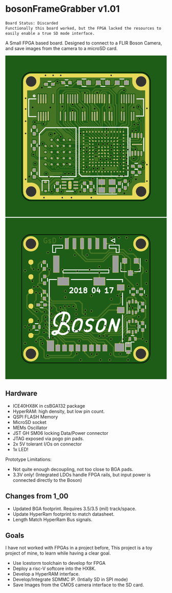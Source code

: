 # bosonFrameGrabber v1.01

	Board Status: Discarded
	Functionally this board worked, but the FPGA lacked the resources to easily enable a true SD mode interface.

A Small FPGA based board. Designed to connect to a FLIR Boson Camera, and save images from the camera to a microSD card.

![alt-text](output/renders/bosonFrameGrabber-Front.png "bosonFrameGrabber Front")
![alt-text](output/renders/bosonFrameGrabber-Back.png "bosonFrameGrabber Back")

## Hardware

* ICE40HX8K in csBGA132 package
* HyperRAM: high density, but low pin count.
* QSPI FLASH Memory
* MicroSD socket
* MEMs Oscillator
* JST GH SM06 locking Data/Power connector
* JTAG exposed via pogo pin pads.
* 2x 5V tolerant I/Os on connector
* 1x LED!

Prototype Limitations:
* Not quite enough decoupling, not too close to BGA pads.
* 3.3V only! (Integrated LDOs handle FPGA rails, but input power is connected directly to the Boson)

## Changes from 1_00
* Updated BGA footprint. Requires 3.5/3.5 (mil) track/space.
* Update HyperRam footprint to match datasheet.
* Length Match HyperRam Bus signals.

## Goals

I have not worked with FPGAs in a project before, This project is a toy project of mine, to learn while having a clear goal. 

* Use Icestorm toolchain to develop for FPGA
* Deploy a risc-V softcore into the HX8K.
* Develop a HyperRAM interface.
* Develop/Integrate SDMMC IP. (Intially SD in SPI mode)
* Save Images from the CMOS camera interface to the SD card.